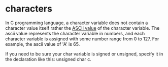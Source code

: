 # characters

In C programming language, a character variable does not contain a character value itself rather the [ASCII value](https://www.cs.cmu.edu/~pattis/15-1XX/common/handouts/ascii.html) of the character variable. The ascii value represents the character variable in numbers, and each character variable is assigned with some number range from 0 to 127. For example, the ascii value of 'A' is 65.

If you need to be sure your char variable is signed or unsigned, specify it in the declaration like this: unsigned char c.